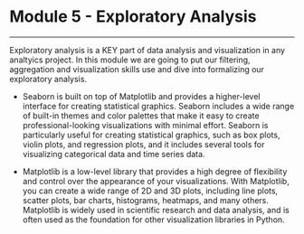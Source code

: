 # Module 5 - Exploratory Analysis 
----

Exploratory analysis is a KEY part of data analysis and visualization in any analtyics project. In this module we are going to put our filtering, aggregation and visualization skills use and dive into formalizing our exploratory analysis.

- Seaborn is built on top of Matplotlib and provides a higher-level interface for creating statistical graphics. Seaborn includes a wide range of built-in themes and color palettes that make it easy to create professional-looking visualizations with minimal effort. Seaborn is particularly useful for creating statistical graphics, such as box plots, violin plots, and regression plots, and it includes several tools for visualizing categorical data and time series data.

- Matplotlib is a low-level library that provides a high degree of flexibility and control over the appearance of your visualizations. With Matplotlib, you can create a wide range of 2D and 3D plots, including line plots, scatter plots, bar charts, histograms, heatmaps, and many others. Matplotlib is widely used in scientific research and data analysis, and is often used as the foundation for other visualization libraries in Python.
